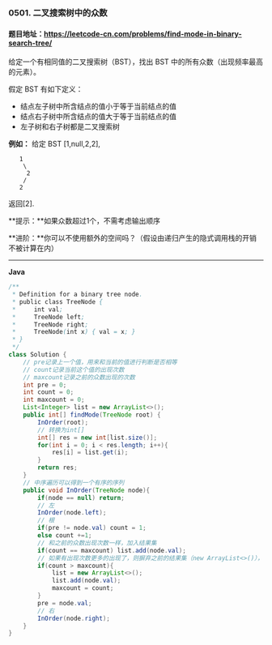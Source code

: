 ### 0501. 二叉搜索树中的众数

#### 题目地址：https://leetcode-cn.com/problems/find-mode-in-binary-search-tree/

给定一个有相同值的二叉搜索树（BST），找出 BST 中的所有众数（出现频率最高的元素）。

假定 BST 有如下定义：

- 结点左子树中所含结点的值小于等于当前结点的值
- 结点右子树中所含结点的值大于等于当前结点的值
- 左子树和右子树都是二叉搜索树

**例如：**
给定 BST [1,null,2,2],

```
   1
    \
     2
    /
   2
```

返回[2].   

**提示：**如果众数超过1个，不需考虑输出顺序

**进阶：**你可以不使用额外的空间吗？（假设由递归产生的隐式调用栈的开销不被计算在内）

---

**Java**

``` java
/**
 * Definition for a binary tree node.
 * public class TreeNode {
 *     int val;
 *     TreeNode left;
 *     TreeNode right;
 *     TreeNode(int x) { val = x; }
 * }
 */
class Solution {
    // pre记录上一个值，用来和当前的值进行判断是否相等
    // count记录当前这个值的出现次数
    // maxcount记录之前的众数出现的次数
    int pre = 0;
    int count = 0;
    int maxcount = 0;
    List<Integer> list = new ArrayList<>();
    public int[] findMode(TreeNode root) {
        InOrder(root);
        // 转换为int[]
        int[] res = new int[list.size()];
        for(int i = 0; i < res.length; i++){
            res[i] = list.get(i);
        }
        return res;
    }
    // 中序遍历可以得到一个有序的序列
    public void InOrder(TreeNode node){
        if(node == null) return;
        // 左
        InOrder(node.left);
        // 根
        if(pre != node.val) count = 1;
        else count +=1;
        // 和之前的众数出现次数一样，加入结果集
        if(count == maxcount) list.add(node.val);
        // 如果有出现次数更多的出现了，则摒弃之前的结果集（new ArrayList<>()），将当前值加入进去
        if(count > maxcount){
            list = new ArrayList<>();
            list.add(node.val);
            maxcount = count;
        }
        pre = node.val;
        // 右
        InOrder(node.right);
    }
}
```

